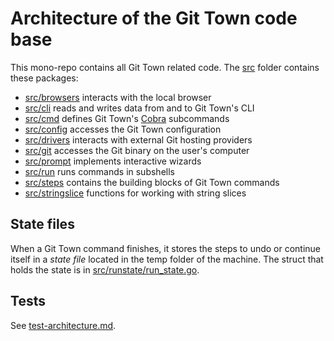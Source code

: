 # Architecture of the Git Town code base

This mono-repo contains all Git Town related code. The [src](../src) folder
contains these packages:

- [src/browsers](../src/browsers) interacts with the local browser
- [src/cli](../src/cli) reads and writes data from and to Git Town's CLI
- [src/cmd](../src/cmd) defines Git Town's
  [Cobra](https://github.com/spf13/cobra) subcommands
- [src/config](../src/config) accesses the Git Town configuration
- [src/drivers](../src/drivers) interacts with external Git hosting providers
- [src/git](../src/git) accesses the Git binary on the user's computer
- [src/prompt](../src/prompt) implements interactive wizards
- [src/run](../src/run) runs commands in subshells
- [src/steps](../src/steps) contains the building blocks of Git Town commands
- [src/stringslice](../src/stringslice) functions for working with string slices

## State files

When a Git Town command finishes, it stores the steps to undo or continue itself
in a _state file_ located in the temp folder of the machine. The struct that
holds the state is in [src/runstate/run_state.go](../src/runstate/run_state.go).

## Tests

See [test-architecture.md](test-architecture.md).
